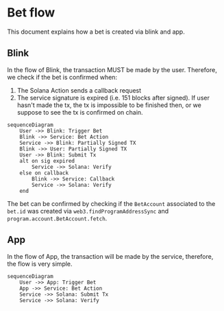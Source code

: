 # Bet flow

This document explains how a bet is created via blink and app.

## Blink

In the flow of Blink, the transaction MUST be made by the user. Therefore, we check if the bet is confirmed when:

1. The Solana Action sends a callback request
2. The service signature is expired (i.e. 151 blocks after signed). If user hasn't made the tx, the tx is impossible to be finished then, or we suppose to see the tx is confirmed on chain.

```mermaid
sequenceDiagram
    User ->> Blink: Trigger Bet
    Blink ->> Service: Bet Action
    Service ->> Blink: Partially Signed TX
    Blink ->> User: Partially Signed TX
    User ->> Blink: Submit Tx
    alt on sig expired
        Service ->> Solana: Verify
    else on callback
        Blink ->> Service: Callback
        Service ->> Solana: Verify
    end
```

The bet can be confirmed by checking if the `BetAccount` associated to the `bet.id` was created via `web3.findProgramAddressSync` and `program.account.BetAccount.fetch`.

## App

In the flow of App, the transaction will be made by the service, therefore, the flow is very simple.

```mermaid
sequenceDiagram
    User ->> App: Trigger Bet
    App ->> Service: Bet Action
    Service ->> Solana: Submit Tx
    Service ->> Solana: Verify
```
